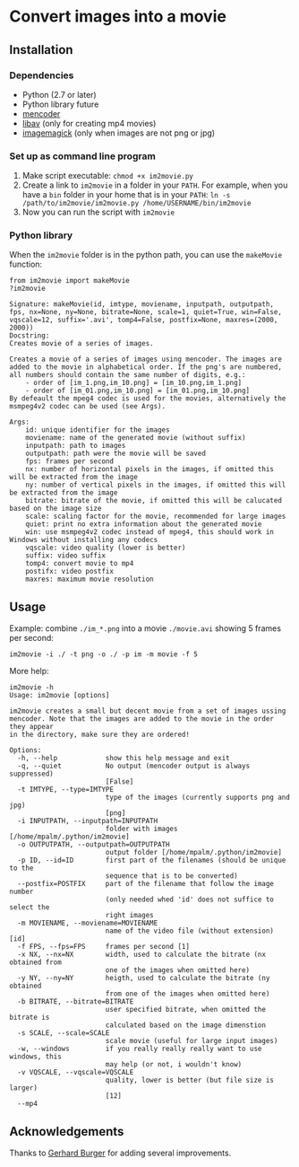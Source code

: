 # Convert images into a movie

## Installation

### Dependencies
- Python (2.7 or later)
- Python library future
- [mencoder](http://www.mplayerhq.hu/design7/news.html)
- [libav](https://libav.org/) (only for creating mp4 movies)
- [imagemagick](https://www.imagemagick.org/) (only when images are not png or jpg)

### Set up as command line program
1. Make script executable:
    ```chmod +x im2movie.py```
2. Create a link to `im2movie` in a folder in your `PATH`. For example, when you have a `bin` folder in your home
 that is in your `PATH`: `ln -s /path/to/im2movie/im2movie.py /home/USERNAME/bin/im2movie`
3. Now you can run the script with `im2movie`

### Python library
When the `im2movie` folder is in the python path, you can use the `makeMovie` function:

```
from im2movie import makeMovie
?im2movie

Signature: makeMovie(id, imtype, moviename, inputpath, outputpath, fps, nx=None, ny=None, bitrate=None, scale=1, quiet=True, win=False, vqscale=12, suffix='.avi', tomp4=False, postfix=None, maxres=(2000, 2000))
Docstring:
Creates movie of a series of images.

Creates a movie of a series of images using mencoder. The images are added to the movie in alphabetical order. If the png's are numbered, all numbers should contain the same number of digits, e.g.:
    - order of [im_1.png,im_10.png] = [im_10.png,im_1.png]
    - order of [im_01.png,im_10.png] = [im_01.png,im_10.png]
By defeault the mpeg4 codec is used for the movies, alternatively the msmpeg4v2 codec can be used (see Args).

Args:
    id: unique identifier for the images
    moviename: name of the generated movie (without suffix)
    inputpath: path to images
    outputpath: path were the movie will be saved
    fps: frames per second
    nx: number of horizontal pixels in the images, if omitted this will be extracted from the image
    ny: number of vertical pixels in the images, if omitted this will be extracted from the image
    bitrate: bitrate of the movie, if omitted this will be calucated based on the image size
    scale: scaling factor for the movie, recommended for large images
    quiet: print no extra information about the generated movie
    win: use msmpeg4v2 codec instead of mpeg4, this should work in Windows without installing any codecs
    vqscale: video quality (lower is better)
    suffix: video suffix
    tomp4: convert movie to mp4
    postifx: video postfix
    maxres: maximum movie resolution
```

## Usage

Example: combine `./im_*.png` into a movie `./movie.avi` showing 5 frames per second:

```im2movie -i ./ -t png -o ./ -p im -m movie -f 5```

More help:

```
im2movie -h
Usage: im2movie [options]

im2movie creates a small but decent movie from a set of images ussing
mencoder. Note that the images are added to the movie in the order they appear
in the directory, make sure they are ordered!

Options:
  -h, --help            show this help message and exit
  -q, --quiet           No output (mencoder output is always suppressed)
                        [False]
  -t IMTYPE, --type=IMTYPE
                        type of the images (currently supports png and jpg)
                        [png]
  -i INPUTPATH, --inputpath=INPUTPATH
                        folder with images [/home/mpalm/.python/im2movie]
  -o OUTPUTPATH, --outputpath=OUTPUTPATH
                        output folder [/home/mpalm/.python/im2movie]
  -p ID, --id=ID        first part of the filenames (should be unique to the
                        sequence that is to be converted)
  --postfix=POSTFIX     part of the filename that follow the image number
                        (only needed whed 'id' does not suffice to select the
                        right images
  -m MOVIENAME, --moviename=MOVIENAME
                        name of the video file (without extension) [id]
  -f FPS, --fps=FPS     frames per second [1]
  -x NX, --nx=NX        width, used to calculate the bitrate (nx obtained from
                        one of the images when omitted here)
  -y NY, --ny=NY        heigth, used to calculate the bitrate (ny obtained
                        from one of the images when omitted here)
  -b BITRATE, --bitrate=BITRATE
                        user specified bitrate, when omitted the bitrate is
                        calculated based on the image dimenstion
  -s SCALE, --scale=SCALE
                        scale movie (useful for large input images)
  -w, --windows         if you really really really want to use windows, this
                        may help (or not, i wouldn't know)
  -v VQSCALE, --vqscale=VQSCALE
                        quality, lower is better (but file size is larger)
                        [12]
  --mp4
```

## Acknowledgements

Thanks to [Gerhard Burger](https://github.com/burgerga) for adding several improvements.
